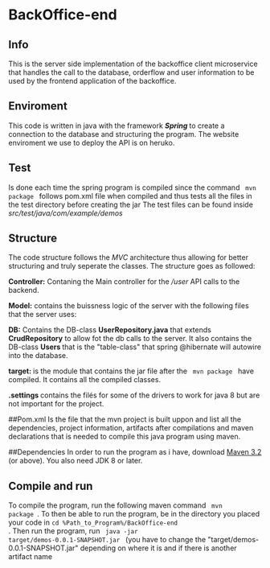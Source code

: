 # BackOffice-end

## Info
This is the server side implementation of the backoffice client microservice that handles the call to the database, orderflow and user information to be used by the frontend application of the backoffice.

## Enviroment
This code is written in java with the framework <b><em> Spring </em></b> to create a connection to the database and structuring the program. The website enviroment we use to deploy the API is on heruko.

## Test
Is done each time the spring program is compiled since the command <code> mvn package </code> follows pom.xml file when compiled and thus tests all the files in the test directory before creating the jar
The test files can be found inside <i> src/test/java/com/example/demos </i>

## Structure
The code structure follows the <em> MVC </em> architecture thus allowing for better structuring and truly seperate the classes.
The structure goes as followed:

<b>Controller:</b>
Contaning the Main controller for the <em> /user </em> API calls to the backend.

<b>Model:</b>
contains the buissness logic of the server with the following files that the server uses:

<b>DB:</b>
Contains the DB-class <b>UserRepository.java</b> that extends <b>CrudRepository</b> to allow fot the db calls to the server.
It also contains the DB-class <b> Users </b> that is the "table-class" that spring @hibernate will autowire into the database.

<b>target: </b> is the module that contains the jar file after the <code> mvn package </code> have compiled. It contains all the compiled classes.

<b> .settings </b> contains the filés for some of the drivers to work for java 8 but are not important for the project.

##Pom.xml 
Is the file that the mvn project is built uppon and list all the dependencies, project information, artifacts after compilations and maven declarations that is needed to compile this java program using maven.

##Dependencies
In order to run the program as i have, download [Maven 3.2](https://maven.apache.org/download.cgi) (or above).
You also need JDK 8 or later.


## Compile and run

To compile the program, run the following maven command <code> mvn package </code>.
To then be able to run the program, be in the directory you placed your code in <code>cd %Path_to_Program%/BackOffice-end </code>.
Then run the program, run <code> java -jar target/demos-0.0.1-SNAPSHOT.jar </code> (you have to change the "target/demos-0.0.1-SNAPSHOT.jar" depending on where it is and if there is another artifact name
